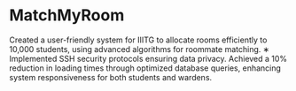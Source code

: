 # MatchMyRoom
Created a user-friendly system for IIITG to allocate rooms efficiently to 10,000 students, using advanced algorithms for roommate matching. ∗ Implemented SSH security protocols ensuring data privacy. Achieved a 10% reduction in loading times through optimized database queries, enhancing system responsiveness for both students and wardens.
